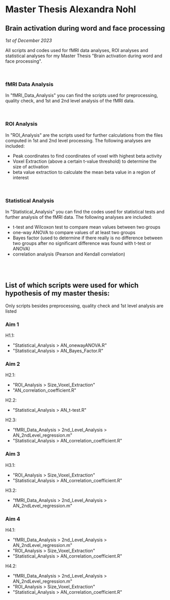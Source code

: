 # Master Thesis Alexandra Nohl
## Brain activation during word and face processing
*1st of December 2023*


All scripts and codes used for fMRI data analyses, ROI analyses and statistical analyses for my Master Thesis "Brain activation during word and face processing".

<br/>

### fMRI Data Analysis
In "fMRI_Data_Analysis" you can find the scripts used for preprocessing, quality check, and 1st and 2nd level analysis of the fMRI data.

<br/>

### ROI Analysis
In "ROI_Analysis" are the scripts used for further calculations from the files computed in 1st and 2nd level processing. The following analyses are included:
- Peak coordinates to find coordinates of voxel with highest beta activity
- Voxel Extraction (above a certain t-value threshold) to determine the size of activation
- beta value extraction to calculate the mean beta value in a region of interest

<br/>

### Statistical Analysis
In "Statistical_Analysis" you can find the codes used for statistical tests and further analysis of the fMRI data. The following analyses are included:
- t-test and Wilcoxon test to compare mean values between two groups
- one-way ANOVA to compare values of at least two groups
- Bayes factor (used to determine if there really is no difference between two groups after no significant difference was found with t-test or ANOVA)
- correlation analysis (Pearson and Kendall correlation)

<br/><br/>

## List of which scripts were used for which hypothesis of my master thesis:
Only scripts besides preprocessing, quality check and 1st level analysis are listed

### Aim 1
H1.1:
- "Statistical_Analysis > AN_onewayANOVA.R"
- "Statistical_Analysis > AN_Bayes_Factor.R"

### Aim 2
H2.1:
- "ROI_Analysis > Size_Voxel_Extraction"
- "AN_correlation_coefficient.R"

H2.2:
- "Statistical_Analysis > AN_t-test.R"

H2.3:
- "fMRI_Data_Analysis > 2nd_Level_Analysis > AN_2ndLevel_regression.m"
- "Statistical_Analysis > AN_correlation_coefficient.R"

### Aim 3
H3.1:
- "ROI_Analysis > Size_Voxel_Extraction"
- "Statistical_Analysis > AN_correlation_coefficient.R"

H3.2:
- "fMRI_Data_Analysis > 2nd_Level_Analysis > AN_2ndLevel_regression.m"

### Aim 4
H4.1:
- "fMRI_Data_Analysis > 2nd_Level_Analysis > AN_2ndLevel_regression.m"
- "ROI_Analysis > Size_Voxel_Extraction"
- "Statistical_Analysis > AN_correlation_coefficient.R"

H4.2:
- "fMRI_Data_Analysis > 2nd_Level_Analysis > AN_2ndLevel_regression.m"
- "ROI_Analysis > Size_Voxel_Extraction"
- "Statistical_Analysis > AN_correlation_coefficient.R"
